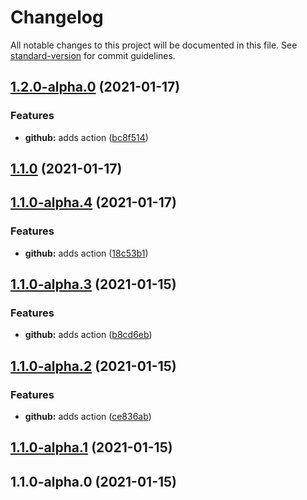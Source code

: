 # Changelog

All notable changes to this project will be documented in this file. See [standard-version](https://github.com/conventional-changelog/standard-version) for commit guidelines.

## [1.2.0-alpha.0](https://github.com/amitgiri0001/action-test/compare/v1.1.0...v1.2.0-alpha.0) (2021-01-17)


### Features

* **github:** adds action ([bc8f514](https://github.com/amitgiri0001/action-test/commit/bc8f514c35b83b6e424fa4d26ebf9911c48906d7))

## [1.1.0](https://github.com/amitgiri0001/action-test/compare/v1.1.0-alpha.4...v1.1.0) (2021-01-17)

## [1.1.0-alpha.4](https://github.com/amitgiri0001/action-test/compare/v1.1.0...v1.1.0-alpha.4) (2021-01-17)


### Features

* **github:** adds action ([18c53b1](https://github.com/amitgiri0001/action-test/commit/18c53b1867fd93cf861a9ec0aa3a7b5e2258ec4b))

## [1.1.0-alpha.3](https://github.com/amitgiri0001/action-test/compare/v1.1.0-alpha.2...v1.1.0-alpha.3) (2021-01-15)


### Features

* **github:** adds action ([b8cd6eb](https://github.com/amitgiri0001/action-test/commit/b8cd6ebe653d8fff0bd83f84111e3d5f48a27a54))

## [1.1.0-alpha.2](https://github.com/amitgiri0001/action-test/compare/v0.0.0...v1.1.0-alpha.2) (2021-01-15)


### Features

* **github:** adds action ([ce836ab](https://github.com/amitgiri0001/action-test/commit/ce836ab4dd3847853124cf19834d187992422622))

## [1.1.0-alpha.1](https://github.com/amitgiri0001/action-test/compare/v1.1.0-alpha.0...v1.1.0-alpha.1) (2021-01-15)

## 1.1.0-alpha.0 (2021-01-15)
